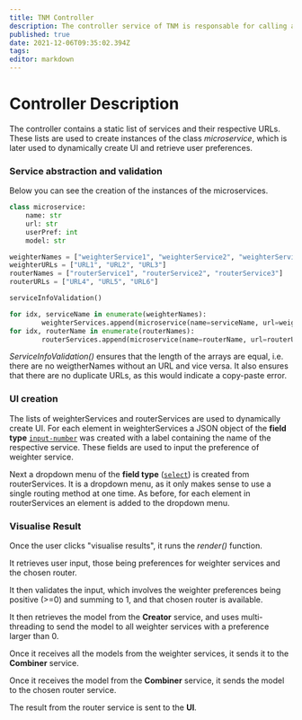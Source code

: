```yaml
---
title: TNM Controller
description: The controller service of TNM is responsable for calling all other services in TNM and linking it together
published: true
date: 2021-12-06T09:35:02.394Z
tags: 
editor: markdown
---
```


# Controller Description

The controller contains a static list of services and their respective URLs. These lists are used to create instances of the class *microservice*, which is later used to dynamically create UI and retrieve user preferences.

### Service abstraction and validation
Below you can see the creation of the instances of the microservices.
```python
class microservice:
	name: str
	url: str
	userPref: int
	model: str

weighterNames = ["weighterService1", "weighterService2", "weighterService3"]	
weighterURLs = ["URL1", "URL2", "URL3"]
routerNames = ["routerService1", "routerService2", "routerService3"]
routerURLs = ["URL4", "URL5", "URL6"]

serviceInfoValidation()

for idx, serviceName in enumerate(weighterNames):
		weighterServices.append(microservice(name=serviceName, url=weighterURLs[idx], userPref=None, model=None))
for idx, routerName in enumerate(routerNames):
		routerServices.append(microservice(name=routerName, url=routerURLs[idx], userPref=None, model=None))
```

*ServiceInfoValidation()* ensures that the length of the arrays are equal, i.e. there are no weigtherNames without an URL and vice versa. It also ensures that there are no duplicate URLs, as this would indicate a copy-paste error. 

### UI creation

The lists of weighterServices and routerServices are used to dynamically create UI. For each element in weighterServices a JSON object of the **field type** [```input-number```](/user-interface/fields#numeric) was created with a label containing the name of the respective service. These fields are used to input the preference of weighter service.

Next a dropdown menu of the **field type** ([```select```](/user-interface/fields#select(dropdown))) is created from routerServices. It is a dropdown menu, as it only makes sense to use a single routing method at one time. As before, for each element in routerServices an element is added to the dropdown menu. 

### Visualise Result

Once the user clicks "visualise results", it runs the *render()* function. 

It retrieves user input, those being preferences for weighter services and the chosen router.

It then validates the input, which involves the weighter preferences being positive (>=0) and summing to 1, and that chosen router is available.

It then retrieves the model from the **Creator** service, and uses multi-threading to send the model to all weighter services with a preference larger than 0. 

Once it receives all the models from the weighter services, it sends it to the **Combiner** service.

Once it receives the model from the **Combiner** service, it sends the model to the chosen router service.

The result from the router service is sent to the **UI**.







